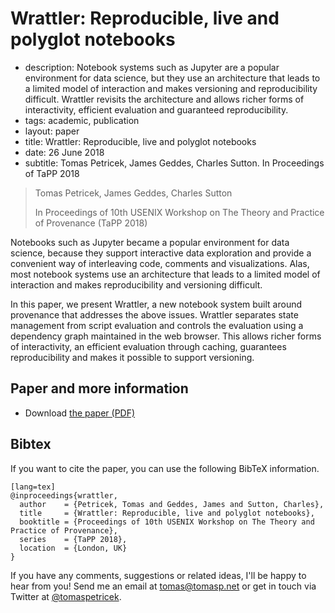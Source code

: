 # Wrattler: Reproducible, live and polyglot notebooks

 - description: Notebook systems such as Jupyter are a popular environment for data science,
     but they use an architecture that leads to a limited model of interaction and makes 
     versioning and reproducibility difficult. Wrattler revisits the architecture and allows
     richer forms of interactivity, efficient evaluation and guaranteed reproducibility.
 - tags: academic, publication
 - layout: paper
 - title: Wrattler: Reproducible, live and polyglot notebooks
 - date: 26 June 2018
 - subtitle: Tomas Petricek, James Geddes, Charles Sutton. In Proceedings of TaPP 2018
 
> Tomas Petricek, James Geddes, Charles Sutton
>
> In Proceedings of 10th USENIX Workshop on The Theory and Practice of Provenance (TaPP 2018)
  
Notebooks such as Jupyter became a popular environment for data science, because 
they support interactive data exploration and provide a convenient way of interleaving code, 
comments and visualizations. Alas, most notebook systems use an architecture that leads to a 
limited model of interaction and makes reproducibility and versioning difficult.

In this paper, we present Wrattler, a new notebook system built around provenance that addresses
the above issues. Wrattler separates state management from script evaluation and controls the 
evaluation using a dependency graph maintained in the web browser. This allows richer forms of 
interactivity, an efficient evaluation through caching, guarantees reproducibility and makes it 
possible to support versioning.

## Paper and more information

 - Download [the paper (PDF)](wrattler.pdf)
   
## <a id="cite">Bibtex</a>
If you want to cite the paper, you can use the following BibTeX information.

    [lang=tex]
    @inproceedings{wrattler,
      author    = {Petricek, Tomas and Geddes, James and Sutton, Charles},
      title     = {Wrattler: Reproducible, live and polyglot notebooks},
      booktitle = {Proceedings of 10th USENIX Workshop on The Theory and Practice of Provenance},
      series    = {TaPP 2018},
      location  = {London, UK}
    } 

If you have any comments, suggestions or related ideas, I'll be happy to 
hear from you! Send me an email at [tomas@tomasp.net](mailto:tomas@tomasp.net)
or get in touch via Twitter at [@tomaspetricek](http://twitter.com/tomaspetricek).
